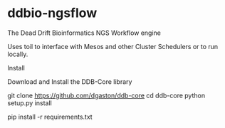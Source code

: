 # ddbio-ngsflow

The Dead Drift Bioinformatics NGS Workflow engine

Uses toil to interface with Mesos and other Cluster Schedulers or to run locally.

Install

Download and Install the DDB-Core library

git clone https://github.com/dgaston/ddb-core
cd ddb-core
python setup.py install

pip install -r requirements.txt

